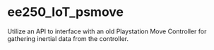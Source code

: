 # ee250_IoT_psmove
Utilize an API to interface with an old Playstation Move Controller for gathering inertial data from the controller.
